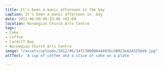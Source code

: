 ```yaml
---
title: It's been a manic afternoon in the bay
caption: It's been a manic afternoon in  bay
date: 2012-06-09 08:33:00 +01:00
location: Norwegian Church Arts Centre
tags:
- Cake
- Coffee
- Cardiff Bay
- Norwegian Church Arts Centre
image: "/assets/uploads/2012/06/34f1708080444038cd0023e82d3256d9.jpg"
altText: 'A cup of coffee and a slice of cake on a plate '

---
```

